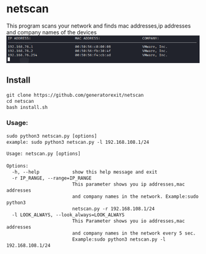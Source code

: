 # netscan
This program scans your network and finds mac addresses,ip addresses and company names of the devices
![alt text](https://github.com/generatorexit/netscan/blob/main/img.png)

## Install

```
git clone https://github.com/generatorexit/netscan
cd netscan
bash install.sh
```
### Usage:

```
sudo python3 netscan.py [options]
example: sudo python3 netscan.py -l 192.168.108.1/24
```

```
Usage: netscan.py [options]

Options:
  -h, --help            show this help message and exit
  -r IP_RANGE, --range=IP_RANGE
                        This parameter shows you ip addresses,mac addresses
                        and company names in the network. Example:sudo python3
                        netscan.py -r 192.168.108.1/24
  -l LOOK_ALWAYS, --look_always=LOOK_ALWAYS
                        This Parameter shows you io addresses,mac addresses
                        and company names in the network every 5 sec.
                        Example:sudo python3 netscan.py -l 192.168.108.1/24
```
